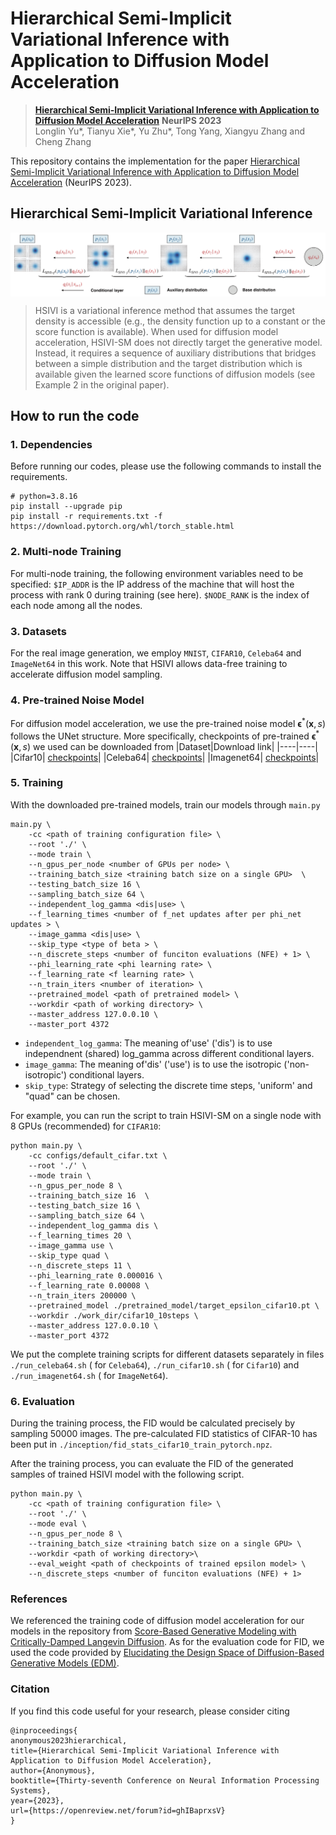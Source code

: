 # Hierarchical Semi-Implicit Variational Inference with Application to Diffusion Model Acceleration

> [**Hierarchical Semi-Implicit Variational Inference with Application to Diffusion Model Acceleration**](https://arxiv.org/abs/2310.17153) **NeurIPS 2023** <br>
> Longlin Yu\*, Tianyu Xie\*, Yu Zhu\*, Tong Yang, Xiangyu Zhang and Cheng Zhang <br>

This repository contains the implementation for the paper [Hierarchical Semi-Implicit Variational Inference with Application to Diffusion Model Acceleration](https://arxiv.org/abs/2310.17153) (NeurIPS 2023). 

## Hierarchical Semi-Implicit Variational Inference
<div  align="center">    
 <img src="./fig/sketch.png" width = "1000"  align=center />
</div>

> HSIVI is a variational inference method that assumes the target density is accessible (e.g., the density function up to a constant or the score function is available). 
When used for diffusion model acceleration, HSIVI-SM does not directly target the generative model. Instead, it requires a sequence of auxiliary distributions that bridges between a simple distribution and the target distribution which is available given the learned score functions of diffusion models (see Example 2 in the original paper).

## How to run the code
### 1. Dependencies
Before running our codes, please use the following commands to install the requirements.
```shell script
# python=3.8.16
pip install --upgrade pip
pip install -r requirements.txt -f https://download.pytorch.org/whl/torch_stable.html 
``` 
### 2. Multi-node Training
For multi-node training, the following environment variables need to be specified: `$IP_ADDR` is the IP address of the machine that will host the process with rank 0 during training (see here). `$NODE_RANK` is the index of each node among all the nodes.

### 3. Datasets
For the real image generation, we employ `MNIST`, `CIFAR10`, `Celeba64` and `ImageNet64` in this work. Note that HSIVI allows data-free training to accelerate diffusion model sampling. 

### 4. Pre-trained Noise Model
For diffusion model acceleration, we use the pre-trained noise model $\bm{\epsilon}^*(\bm{x},s)$ follows the UNet structure. 
More specifically, checkpoints of pre-trained $\bm{\epsilon}^*(\bm{x} ,s)$ we used can be downloaded from 
|Dataset|Download link|
|----|----|
|Cifar10| [checkpoints](https://github.com/tqch/ddpm-torch/releases/download/checkpoints/cifar10_2040.pt)|
|Celeba64| [checkpoints]()|
|Imagenet64| [checkpoints](https://openaipublic.blob.core.windows.net/diffusion/march-2021/imagenet64_uncond_100M_1500K.pt)|

### 5. Training
With the downloaded pre-trained models, train our models through `main.py`
```
main.py \
    -cc <path of training configuration file> \
    --root './' \
    --mode train \
    --n_gpus_per_node <number of GPUs per node> \
    --training_batch_size <training batch size on a single GPU>  \
    --testing_batch_size 16 \
    --sampling_batch_size 64 \
    --independent_log_gamma <dis|use> \
    --f_learning_times <number of f_net updates after per phi_net updates > \
    --image_gamma <dis|use> \ 
    --skip_type <type of beta > \ 
    --n_discrete_steps <number of funciton evaluations (NFE) + 1> \
    --phi_learning_rate <phi learning rate> \
    --f_learning_rate <f learning rate> \
    --n_train_iters <number of iteration> \
    --pretrained_model <path of pretrained model> \
    --workdir <path of working directory> \
    --master_address 127.0.0.10 \
    --master_port 4372
```
- `independent_log_gamma`: The meaning of'use' ('dis') is to use independnent (shared) log_gamma across different conditional layers.
- `image_gamma`: The meaning of'dis' ('use') is to use the isotropic ('non-isotropic') conditional layers.
- `skip_type`: Strategy of selecting the discrete time steps, 'uniform' and "quad" can be chosen.

For example, you can run the script to train HSIVI-SM on a single node with 8 GPUs (recommended) for `CIFAR10`:
```
python main.py \
    -cc configs/default_cifar.txt \
    --root './' \
    --mode train \
    --n_gpus_per_node 8 \
    --training_batch_size 16  \
    --testing_batch_size 16 \
    --sampling_batch_size 64 \
    --independent_log_gamma dis \
    --f_learning_times 20 \
    --image_gamma use \
    --skip_type quad \
    --n_discrete_steps 11 \
    --phi_learning_rate 0.000016 \
    --f_learning_rate 0.00008 \
    --n_train_iters 200000 \
    --pretrained_model ./pretrained_model/target_epsilon_cifar10.pt \
    --workdir ./work_dir/cifar10_10steps \
    --master_address 127.0.0.10 \
    --master_port 4372
```
We put the complete training scripts for different datasets separately in files `./run_celeba64.sh` ( for `Celeba64`), `./run_cifar10.sh` ( for `Cifar10`) and `./run_imagenet64.sh` ( for `ImageNet64`).
### 6. Evaluation
During the training process, the FID would be calculated precisely by sampling 50000 images. The pre-calculated FID statistics of CIFAR-10 has been put in `./inception/fid_stats_cifar10_train_pytorch.npz`.

After the training process, you can evaluate the FID of the generated samples of trained HSIVI model with the following script. 
```
python main.py \
    -cc <path of training configuration file> \
    --root './' \
    --mode eval \
    --n_gpus_per_node 8 \
    --training_batch_size <training batch size on a single GPU> \
    --workdir <path of working directory>\
    --eval_weight <path of checkpoints of trained epsilon model> \
    --n_discrete_steps <number of funciton evaluations (NFE) + 1>
```

### References
We referenced the training code of diffusion model acceleration for our models in the repository from [Score-Based Generative Modeling with Critically-Damped Langevin Diffusion](https://github.com/nv-tlabs/CLD-SGM). As for the evaluation code for FID, we used the code provided by [Elucidating the Design Space of Diffusion-Based Generative Models (EDM)](https://github.com/NVlabs/edm).

### Citation
If you find this code useful for your research, please consider citing
```
@inproceedings{
anonymous2023hierarchical,
title={Hierarchical Semi-Implicit Variational Inference with Application to Diffusion Model Acceleration},
author={Anonymous},
booktitle={Thirty-seventh Conference on Neural Information Processing Systems},
year={2023},
url={https://openreview.net/forum?id=ghIBaprxsV}
}
```
